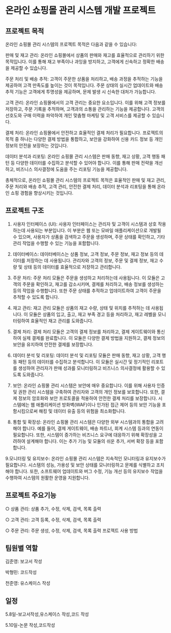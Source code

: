 # 온라인 쇼핑몰 관리 시스템 개발 프로젝트

## 프로젝트 목적

온라인 쇼핑몰 관리 시스템의 프로젝트 목적은 다음과 같을 수 있습니다:

판매 및 재고 관리: 온라인 쇼핑몰에서 상품의 판매와 재고를 효율적으로 관리하기 위한 목적입니다. 이를 통해 재고 부족이나 과잉을 방지하고, 고객에게 신속하고 정확한 배송을 제공할 수 있습니다.

주문 처리 및 배송 추적: 고객이 주문한 상품을 처리하고, 배송 과정을 추적하는 기능을 제공하여 고객 만족도를 높이는 것이 목적입니다. 주문 상태의 실시간 업데이트와 배송 추적 기능은 고객에게 투명성을 제공하며, 문제 발생 시 신속한 대처가 가능합니다.

고객 관리: 온라인 쇼핑몰에서의 고객 관리는 중요한 요소입니다. 이를 위해 고객 정보를 저장하고, 주문 기록을 추적하며, 고객과의 소통을 관리하는 기능을 제공합니다. 고객의 선호도와 구매 이력을 파악하여 개인 맞춤형 마케팅 및 고객 서비스를 제공할 수 있습니다.

결제 처리: 온라인 쇼핑몰에서 안전하고 효율적인 결제 처리가 필요합니다. 프로젝트의 목적 중 하나는 다양한 결제 방법을 통합하고, 보안을 강화하여 신용 카드 정보 등 개인 정보의 안전을 보장하는 것입니다.

데이터 분석과 리포팅: 온라인 쇼핑몰 관리 시스템은 판매 동향, 재고 상황, 고객 행동 패턴 등 다양한 데이터를 수집하고 분석할 수 있어야 합니다. 이를 통해 판매 전략을 개선하고, 비즈니스 의사결정에 도움을 주는 리포팅 기능을 제공합니다.

총체적으로, 온라인 쇼핑몰 관리 시스템의 프로젝트 목적은 효율적인 판매 및 재고 관리, 주문 처리와 배송 추적, 고객 관리, 안전한 결제 처리, 데이터 분석과 리포팅을 통해 온라인 쇼핑 경험을 향상시키는 것입니다.


## 프로젝트 구조
1. 사용자 인터페이스 (UI): 사용자 인터페이스는 관리자 및 고객이 시스템과 상호 작용하는데 사용되는 부분입니다. 이 부분은 웹 또는 모바일 애플리케이션으로 개발될 수 있으며, 사용자가 상품을 검색하고 주문을 생성하며, 주문 상태를 확인하고, 기타 관리 작업을 수행할 수 있는 기능을 포함합니다.

2. 데이터베이스: 데이터베이스는 상품 정보, 고객 정보, 주문 정보, 재고 정보 등의 데이터를 저장하는 데 사용됩니다. 관리자와 고객의 정보, 주문 및 결제 정보, 재고 수량 및 상태 등의 데이터를 효율적으로 저장하고 관리합니다.

3. 주문 처리: 주문 처리 모듈은 주문을 생성하고 처리하는데 사용됩니다. 이 모듈은 고객의 주문을 확인하고, 재고를 감소시키며, 결제를 처리하고, 배송 정보를 생성하는 등의 작업을 수행합니다. 또한 주문 상태를 추적하고 업데이트하여 고객이 주문을 추적할 수 있도록 합니다.

4. 재고 관리: 재고 관리 모듈은 상품의 재고 수량, 상태 및 위치를 추적하는 데 사용됩니다. 이 모듈은 상품의 입고, 출고, 재고 부족 경고 등을 처리하고, 재고 레벨을 모니터링하여 효율적인 재고 관리를 도와줍니다.

5. 결제 처리: 결제 처리 모듈은 고객의 결제 정보를 처리하고, 결제 게이트웨이와 통신하여 실제 결제를 완료합니다. 이 모듈은 다양한 결제 방법을 지원하고, 결제 정보의 보안을 유지하여 안전한 결제를 보장합니다.

6. 데이터 분석 및 리포팅: 데이터 분석 및 리포팅 모듈은 판매 동향, 재고 상황, 고객 행동 패턴 등의 데이터를 수집하고 분석합니다. 이 모듈은 실시간 및 정기적인 리포트를 생성하여 관리자가 판매 성과를 모니터링하고 비즈니스 의사결정에 활용할 수 있도록 도와줍니다.

7. 보안: 온라인 쇼핑몰 관리 시스템은 보안에 매우 중요합니다. 이를 위해 사용자 인증 및 권한 관리 시스템을 구축하여 관리자와 고객의 개인 정보를 보호합니다. 또한, 결제 정보의 암호화와 보안 프로토콜을 적용하여 안전한 결제 처리를 보장합니다. 시스템에는 웹 애플리케이션 방화벽(WAF)이나 인가된 접근 제어 등의 보안 기능을 포함시킴으로써 해킹 및 데이터 유출 등의 위험을 최소화합니다.

8. 통합 및 확장성: 온라인 쇼핑몰 관리 시스템은 다양한 외부 시스템과의 통합을 고려해야 합니다. 예를 들어, 결제 게이트웨이, 배송 파트너, 회계 시스템 등과의 연동이 필요합니다. 또한, 시스템이 증가하는 비즈니스 요구에 대응하기 위해 확장성을 고려하여 설계해야 합니다. 이는 추가 기능 및 모듈의 쉬운 추가, 서버 확장 등을 포함합니다.

9.모니터링 및 유지보수: 온라인 쇼핑몰 관리 시스템은 지속적인 모니터링과 유지보수가 필요합니다. 시스템의 성능, 가용성 및 보안 상태를 모니터링하고 문제를 식별하고 조치해야 합니다. 또한, 소프트웨어 업데이트와 버그 수정, 기능 개선 등의 유지보수 작업을 수행하여 시스템의 원활한 운영을 지원합니다.

## 프로젝트 주요기능
○ 상품 관리: 상품 추가, 수정, 삭제, 검색, 목록 출력

○ 고객 관리: 고객 등록, 수정, 삭제, 검색, 목록 출력

○ 주문 관리: 주문 생성, 수정, 삭제, 검색, 목록 출력
프로젝트 사용 방법


## 팀원별 역할
김준영: 보고서 작성

박형민: 코드작성

천준영: 유스케이스 작성

## 일정
5.8일-보고서작성,유스케이스 작성,코드 작성

5.10일-논문 작성,코드작성

